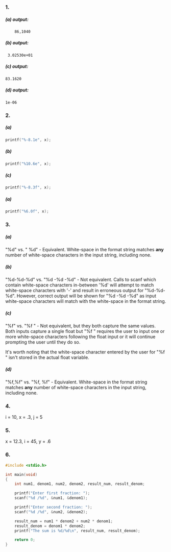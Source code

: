 ### 1.

##### (a) output:
```
    86,1040
```

##### (b) output:
```
 3.02530e+01
```

##### (c) output:
```
83.1620
```
##### (d) output:
```
1e-06
```

### 2.
##### (a)
```C
printf("%-8.1e", x);
```

##### (b)
```C
printf("%10.6e", x);
```

##### (c)
```C
printf("%-8.3f", x);
```
##### (a)
```C
printf("%6.0f", x);
```

### 3.
##### (a)

"%d" vs. " %d" - Equivalent. White-space in the format string matches **any** number of white-space characters in the input string, including none.

##### (b)
"%d-%d-%d" vs. "%d -%d -%d" - Not equivalent. Calls to scanf which contain white-space characters in-between '%d' will attempt to match white-space characters with '-' and result in erroneous output for "%d-%d-%d". However, correct output will be shown for "%d -%d -%d" as input white-space characters will match with the white-space in the format string.

##### (c)
"%f" vs. "%f " - Not equivalent, but they both capture the same values. Both inputs capture a single float but "%f " requires the user to input one or more white-space characters following the float input or it will continue prompting the user until they do so.

It's worth noting that the white-space character entered by the user for "%f " isn't stored in the actual float variable.

##### (d)
"%f,%f" vs. "%f, %f" - Equivalent. White-space in the format string matches **any** number of white-space characters in the input string, including none.

### 4.

i = 10, x = .3, j = 5

### 5.

x = 12.3, i = 45, y = .6

### 6.

```C
#include <stdio.h>

int main(void)
{
    int num1, denom1, num2, denom2, result_num, result_denom;

    printf("Enter first fraction: ");
    scanf("%d /%d", &num1, &denom1);

    printf("Enter second fraction: ");
    scanf("%d /%d", &num2, &denom2);

    result_num = num1 * denom2 + num2 * denom1;
    result_denom = denom1 * denom2;
    printf("The sum is %d/%d\n", result_num, result_denom);

    return 0;
}
```
